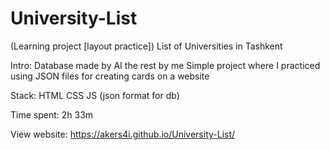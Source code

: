 # University-List
(Learning project [layout practice]) List of Universities in Tashkent

Intro:
Database made by AI the rest by me
Simple project where I practiced using JSON files for creating cards on a website

Stack: HTML CSS JS (json format for db)

Time spent: 2h 33m

View website: https://akers4i.github.io/University-List/